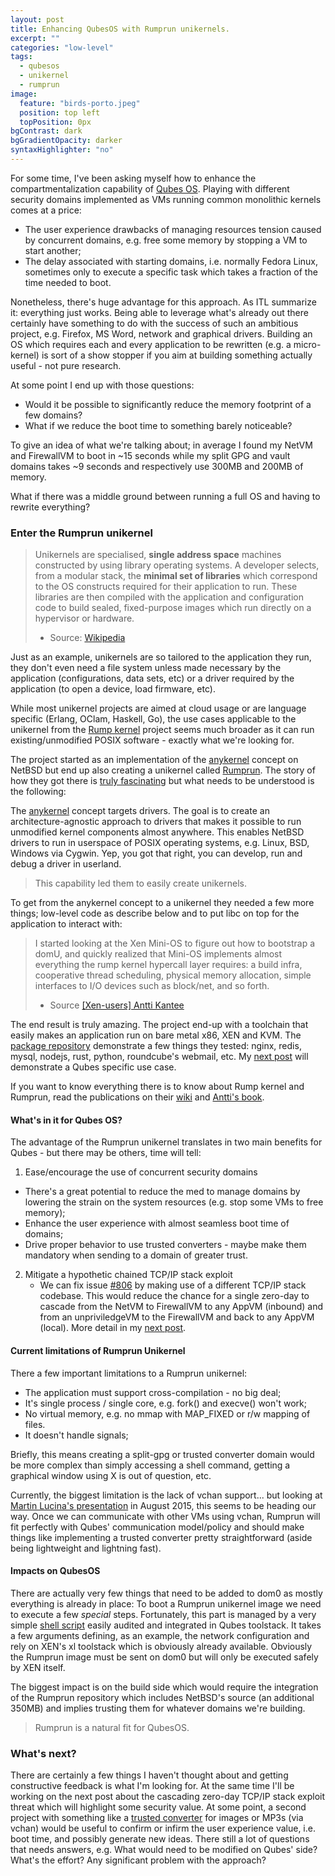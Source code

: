 ```yaml
---
layout: post
title: Enhancing QubesOS with Rumprun unikernels.
excerpt: ""
categories: "low-level"
tags:
  - qubesos
  - unikernel
  - rumprun
image:
  feature: "birds-porto.jpeg"
  position: top left
  topPosition: 0px
bgContrast: dark
bgGradientOpacity: darker
syntaxHighlighter: "no"
---
```


For some time, I've been asking myself how to enhance the compartmentalization capability of [Qubes OS](https://qubes-os.org). Playing with different security domains implemented as VMs running common monolithic kernels comes at a price:

- The user experience drawbacks of managing resources tension caused by concurrent domains, e.g. free some memory by stopping a VM to start another;
- The delay associated with starting domains, i.e. normally Fedora Linux, sometimes only to execute a specific task which takes a fraction of the time needed to boot.

Nonetheless, there's huge advantage for this approach. As ITL summarize it: everything just works. Being able to leverage what's already out there certainly have something to do with the success of such an ambitious project, e.g. Firefox, MS Word, network and graphical drivers. Building an OS which requires each and every application to be rewritten (e.g. a micro-kernel) is sort of a show stopper if you aim at building something actually useful - not pure research.

At some point I end up with those questions:

- Would it be possible to significantly reduce the memory footprint of a few domains?
- What if we reduce the boot time to something barely noticeable?

To give an idea of what we're talking about; in average I found my NetVM and FirewallVM to boot in ~15 seconds while my split GPG and vault domains takes ~9 seconds and respectively use 300MB and 200MB of memory.

What if there was a middle ground between running a full OS and having to rewrite everything?

### Enter the Rumprun unikernel

> Unikernels are specialised, **single address space** machines constructed by using library operating systems. A developer selects, from a modular stack, the **minimal set of libraries** which correspond to the OS constructs required for their application to run. These libraries are then compiled with the application and configuration code to build sealed, fixed-purpose images which run directly on a hypervisor or hardware.
> - Source: [Wikipedia](https://en.wikipedia.org/wiki/Unikernel)

Just as an example, unikernels are so tailored to the application they run, they don't even need a file system unless made necessary by the application (configurations, data sets, etc) or a driver required by the application (to open a device, load firmware, etc).

While most unikernel projects are aimed at cloud usage or are language specific (Erlang, OClam, Haskell, Go), the use cases applicable to the unikernel from the [Rump kernel](http://rumpkernel.org) project seems much broader as it can run existing/unmodified POSIX software - exactly what we're looking for.

The project started as an implementation of the [anykernel](https://en.wikipedia.org/wiki/Rump_kernel#Anykernel) concept on NetBSD but end up also creating a unikernel called [Rumprun](https://github.com/rumpkernel/rumprun). The story of how they got there is [truly fascinating](https://blog.xenproject.org/2015/08/06/on-rump-kernels-and-the-rumprun-unikernel/) but what needs to be understood is the following:

The [anykernel](https://en.wikipedia.org/wiki/Rump_kernel#Anykernel) concept targets drivers. The goal is to create an architecture-agnostic approach to drivers that makes it possible to run unmodified kernel components almost anywhere. This enables NetBSD drivers to run in userspace of POSIX operating systems, e.g. Linux, BSD, Windows via Cygwin. Yep, you got that right, you can develop, run and debug a driver in userland.

<blockquote class="largeQuote">
  This capability led them to easily create unikernels.
</blockquote>

To get from the anykernel concept to a unikernel they needed a few more things; low-level code as describe below and to put libc on top for the application to interact with:

> I started looking at the Xen Mini-OS to figure out how to bootstrap a domU, and quickly realized that Mini-OS implements almost everything the rump kernel hypercall layer requires: a build infra, cooperative thread scheduling, physical memory allocation, simple interfaces to I/O devices such as block/net, and so forth.  
>- Source [[Xen-users] Antti Kantee ](http://lists.xenproject.org/archives/html/xen-users/2013-08/msg00152.html)

The end result is truly amazing. The project end-up with a toolchain that easily makes an application run on bare metal x86, XEN and KVM. The [package repository](https://github.com/rumpkernel/rumprun-packages) demonstrate a few things they tested: nginx, redis, mysql, nodejs, rust, python, roundcube's webmail, etc. My [next post](TBD<<<<<<<<<<<<<<) will demonstrate a Qubes specific use case.

If you want to know everything there is to know about Rump kernel and Rumprun, read the publications on their [wiki](https://github.com/rumpkernel/wiki/wiki/Info%3A-Publications-and-Talks) and [Antti's book](https://github.com/rumpkernel/book).

#### What's in it for Qubes OS?
The advantage of the Rumprun unikernel translates in two main benefits for Qubes - but there may be others, time will tell:

1. Ease/encourage the use of concurrent security domains
  - There's a great potential to reduce the med to manage domains by lowering the strain on the system resources (e.g. stop some VMs to free memory);
  - Enhance the user experience with almost seamless boot time of domains;
  - Drive proper behavior to use trusted converters - maybe make them mandatory when sending to a domain of greater trust.

2. Mitigate a hypothetic chained TCP/IP stack exploit
	- We can fix issue [#806](https://github.com/QubesOS/qubes-issues/issues/806) by making use of a different TCP/IP stack codebase. This would reduce the chance for a single zero-day to cascade from the NetVM to FirewallVM to any AppVM (inbound) and from an unpriviledgeVM to the FirewallVM and back to any AppVM (local). More detail in my [next post](TBD<<<<<<<<<).

#### Current limitations of Rumprun Unikernel

There a few important limitations to a Rumprun unikernel:

- The application must support cross-compilation - no big deal;
- It's single process / single core, e.g. fork() and execve() won't work;
- No virtual memory, e.g. no mmap with MAP_FIXED or r/w mapping of files.
- It doesn't handle signals;

Briefly, this means creating a split-gpg or trusted converter domain would be more complex than simply accessing a shell command, getting a graphical window using X is out of question, etc.

Currently, the biggest limitation is the lack of vchan support... but looking at [Martin Lucina's presentation](http://events.linuxfoundation.org/sites/events/files/slides/xdps15-talk-final_0.pdf) in August 2015, this seems to be heading our way. Once we can communicate with other VMs using vchan, Rumprun will fit perfectly with Qubes' communication model/policy and should make things like implementing a trusted converter pretty straightforward (aside being lightweight and lightning fast).

#### Impacts on QubesOS

There are actually very few things that need to be added to dom0 as mostly everything is already in place:
To boot a Rumprun unikernel image we need to execute a few *special* steps. Fortunately, this part is managed by a very simple [shell script](https://github.com/rumpkernel/rumprun/blob/master/app-tools/rumprun) easily audited and integrated in Qubes toolstack. It takes a few arguments defining, as an example, the network configuration and rely on XEN's xl toolstack which is obviously already available. Obviously the Rumprun image must be sent on dom0 but will only be executed safely by XEN itself.

The biggest impact is on the build side which would require the integration of the Rumprun repository which includes NetBSD's source (an additional 350MB) and implies trusting them for whatever domains we're building.

<blockquote class="largeQuote">
  Rumprun is a natural fit for QubesOS.
</blockquote>

### What's next?
There are certainly a few things I haven't thought about and getting constructive feedback is what I'm looking for. At the same time I'll be working on the next post about the cascading zero-day TCP/IP stack exploit threat which will highlight some security value. At some point, a second project with something like a [trusted converter](http://theinvisiblethings.blogspot.ca/2013/02/converting-untrusted-pdfs-into-trusted.html) for images or MP3s (via vchan) would be useful to confirm or infirm the user experience value, i.e. boot time, and possibly generate new ideas. There still a lot of questions that needs answers, e.g. What would need to be modified on Qubes' side? What's the effort? Any significant problem with the approach?
